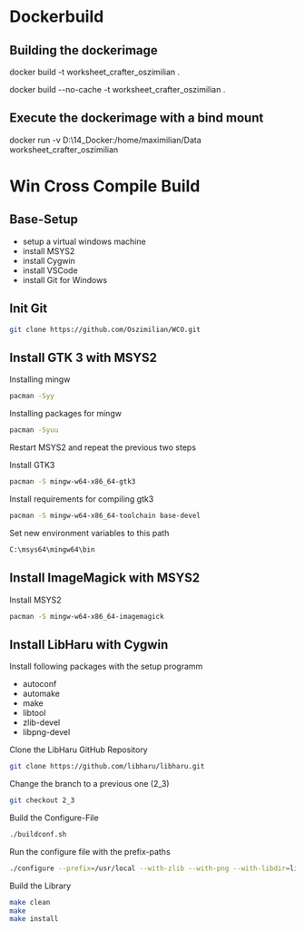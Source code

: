 # Dockerbuild #

## Building the dockerimage ##
docker build -t worksheet_crafter_oszimilian .

docker build --no-cache -t worksheet_crafter_oszimilian .

## Execute the dockerimage with a bind mount ##
docker run -v D:\14_Docker:/home/maximilian/Data worksheet_crafter_oszimilian


# Win Cross Compile Build #

## Base-Setup ##

* setup a virtual windows machine
* install MSYS2
* install Cygwin
* install VSCode
* install Git for Windows

## Init Git ##

```bash 
git clone https://github.com/Oszimilian/WCO.git
```

## Install GTK 3 with MSYS2 ##

Installing mingw
```bash
pacman -Syy
```
Installing packages for mingw
```bash
pacman -Syuu
```
Restart MSYS2 and repeat the previous two steps

Install GTK3
```bash
pacman -S mingw-w64-x86_64-gtk3
```
Install requirements for compiling gtk3
```bash
pacman -S mingw-w64-x86_64-toolchain base-devel
```

Set new environment variables to this path
```bash
C:\msys64\mingw64\bin
```

## Install ImageMagick with MSYS2 ##

Install MSYS2
```bash
pacman -S mingw-w64-x86_64-imagemagick
```

## Install LibHaru with Cygwin ##

Install following packages with the setup programm
* autoconf
* automake
* make
* libtool
* zlib-devel
* libpng-devel

Clone the LibHaru GitHub Repository 
```bash
git clone https://github.com/libharu/libharu.git
```

Change the branch to a previous one (2_3)
```bash
git checkout 2_3
```

Build the Configure-File
```bash
./buildconf.sh
```

Run the configure file with the prefix-paths
```bash
./configure --prefix=/usr/local --with-zlib --with-png --with-libdir=lib
```

Build the Library
```bash
make clean
make
make install
```









